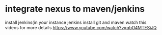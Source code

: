 # integrate nexus to maven/jenkins
install jenkins(in your instance jenkins install git and maven
watch this videos for more details
https://www.youtube.com/watch?v=qbO4MTESiJQ
